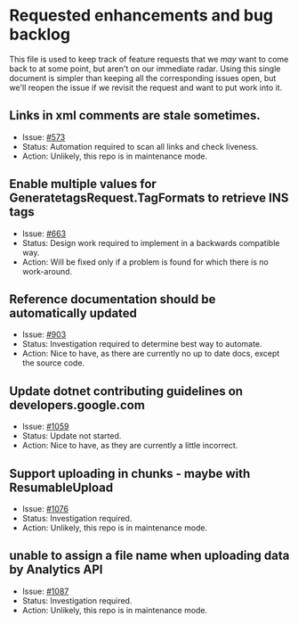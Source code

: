 # Requested enhancements and bug backlog

This file is used to keep track of feature requests that we *may*
want to come back to at some point, but aren't on our immediate
radar. Using this single document is simpler than keeping all the
corresponding issues open, but we'll reopen the issue if we revisit
the request and want to put work into it.

## Links in xml comments are stale sometimes.

- Issue: [#573](https://github.com/googleapis/google-api-dotnet-client/issues/573)
- Status: Automation required to scan all links and check liveness.
- Action: Unlikely, this repo is in maintenance mode.

## Enable multiple values for GeneratetagsRequest.TagFormats to retrieve INS tags

- Issue: [#663](https://github.com/googleapis/google-api-dotnet-client/issues/663)
- Status: Design work required to implement in a backwards compatible way.
- Action: Will be fixed only if a problem is found for which there is no work-around.

## Reference documentation should be automatically updated

- Issue: [#903](https://github.com/googleapis/google-api-dotnet-client/issues/903)
- Status: Investigation required to determine best way to automate.
- Action: Nice to have, as there are currently no up to date docs, except the source code.

## Update dotnet contributing guidelines on developers.google.com

- Issue: [#1059](https://github.com/googleapis/google-api-dotnet-client/issues/1059)
- Status: Update not started.
- Action: Nice to have, as they are currently a little incorrect.

## Support uploading in chunks - maybe with ResumableUpload

- Issue: [#1076](https://github.com/googleapis/google-api-dotnet-client/issues/1076)
- Status: Investigation required.
- Action: Unlikely, this repo is in maintenance mode.

## unable to assign a file name when uploading data by Analytics API

- Issue: [#1087](https://github.com/googleapis/google-api-dotnet-client/issues/1087)
- Status: Investigation required.
- Action: Unlikely, this repo is in maintenance mode.
